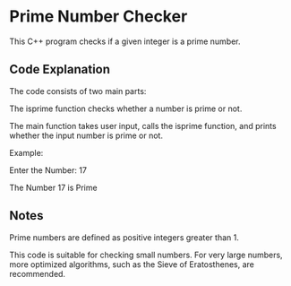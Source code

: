 # Prime Number Checker

This C++ program checks if a given integer is a prime number.

## Code Explanation
The code consists of two main parts:

The isprime function checks whether a number is prime or not.

The main function takes user input, calls the isprime function, and prints whether the input number is prime or not.

Example:

Enter the Number: 17

The Number 17 is Prime

## Notes
Prime numbers are defined as positive integers greater than 1.

This code is suitable for checking small numbers. For very large numbers, more optimized algorithms, such as the Sieve of Eratosthenes, are recommended.

